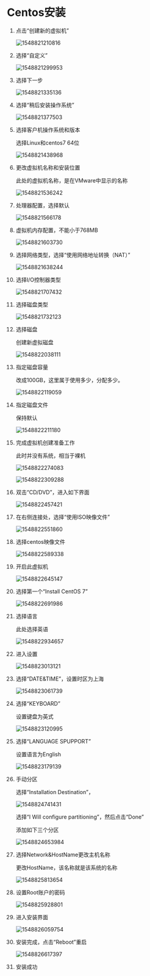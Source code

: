 # Centos安装

1. 点击“创建新的虚拟机”

   ![1548821210816](E:\笔记\linux\img\%5CUsers%5Ccentos%5CAppData%5CRoaming%5CTypora%5Ctypora-user-images%5C1548821174194.png)

2. 选择“自定义”

   ![1548821299953](E:\笔记\linux\img\%5CUsers%5Ccentos%5CAppData%5CRoaming%5CTypora%5Ctypora-user-images%5C1548821299953.png)

3. 选择下一步

   ![1548821335136](E:\笔记\linux\img\%5CUsers%5Ccentos%5CAppData%5CRoaming%5CTypora%5Ctypora-user-images%5C1548821335136.png)

4. 选择“稍后安装操作系统”

   ![1548821377503](E:\笔记\linux\img\%5CUsers%5Ccentos%5CAppData%5CRoaming%5CTypora%5Ctypora-user-images%5C1548821377503.png)

5. 选择客户机操作系统和版本

   选择Linux和centos7 64位

   ![1548821438968](E:\笔记\linux\img\%5CUsers%5Ccentos%5CAppData%5CRoaming%5CTypora%5Ctypora-user-images%5C1548821438968.png)

6. 更改虚拟机名称和安装位置

   此处的虚拟机名称，是在VMware中显示的名称

   ![1548821536242](E:\笔记\linux\img\%5CUsers%5Ccentos%5CAppData%5CRoaming%5CTypora%5Ctypora-user-images%5C1548821536242.png)

7. 处理器配置，选择默认

   ![1548821566178](E:\笔记\linux\img\%5CUsers%5Ccentos%5CAppData%5CRoaming%5CTypora%5Ctypora-user-images%5C1548821566178.png)

8. 虚拟机内存配置，不能小于768MB

   ![1548821603730](E:\笔记\linux\img\%5CUsers%5Ccentos%5CAppData%5CRoaming%5CTypora%5Ctypora-user-images%5C1548821603730.png)

9. 选择网络类型，选择“使用网络地址转换（NAT）”

   ![1548821638244](E:\笔记\linux\img\%5CUsers%5Ccentos%5CAppData%5CRoaming%5CTypora%5Ctypora-user-images%5C1548821638244.png)

10. 选择I/O控制器类型

    ![1548821707432](E:\笔记\linux\img\%5CUsers%5Ccentos%5CAppData%5CRoaming%5CTypora%5Ctypora-user-images%5C1548821707432.png)

11. 选择磁盘类型

    ![1548821732123](E:\笔记\linux\img\%5CUsers%5Ccentos%5CAppData%5CRoaming%5CTypora%5Ctypora-user-images%5C1548821732123.png)

12. 选择磁盘

    创建新虚拟磁盘

    ![1548822038111](E:\笔记\linux\img\%5CUsers%5Ccentos%5CAppData%5CRoaming%5CTypora%5Ctypora-user-images%5C1548822038111.png)

13. 指定磁盘容量

    改成100GB，这里属于使用多少，分配多少。

    ![1548822119059](E:\笔记\linux\img\%5CUsers%5Ccentos%5CAppData%5CRoaming%5CTypora%5Ctypora-user-images%5C1548822119059.png)

14. 指定磁盘文件

    保持默认

    ![1548822211180](E:\笔记\linux\img\%5CUsers%5Ccentos%5CAppData%5CRoaming%5CTypora%5Ctypora-user-images%5C1548822211180.png)

15. 完成虚拟机创建准备工作

    此时并没有系统，相当于裸机

    ![1548822274083](E:\笔记\linux\img\%5CUsers%5Ccentos%5CAppData%5CRoaming%5CTypora%5Ctypora-user-images%5C1548822274083.png)

    ![1548822309288](E:\笔记\linux\img\%5CUsers%5Ccentos%5CAppData%5CRoaming%5CTypora%5Ctypora-user-images%5C1548822309288.png)

16. 双击“CD/DVD”，进入如下界面

    ![1548822457421](E:\笔记\linux\img\%5CUsers%5Ccentos%5CAppData%5CRoaming%5CTypora%5Ctypora-user-images%5C1548822457421.png)

17. 在右侧连接处，选择“使用ISO映像文件”

    ![1548822551860](E:\笔记\linux\img\%5CUsers%5Ccentos%5CAppData%5CRoaming%5CTypora%5Ctypora-user-images%5C1548822551860.png)

18. 选择centos映像文件

    ![1548822589338](E:\笔记\linux\img\%5CUsers%5Ccentos%5CAppData%5CRoaming%5CTypora%5Ctypora-user-images%5C1548822589338.png)

19. 开启此虚拟机

    ![1548822645147](E:\笔记\linux\img\%5CUsers%5Ccentos%5CAppData%5CRoaming%5CTypora%5Ctypora-user-images%5C1548822645147.png)

20. 选择第一个“Install CentOS 7”

    ![1548822691986](E:\笔记\linux\img\%5CUsers%5Ccentos%5CAppData%5CRoaming%5CTypora%5Ctypora-user-images%5C1548822691986.png)

21. 选择语言

    此处选择英语

    ![1548822934657](E:\笔记\linux\img\%5CUsers%5Ccentos%5CAppData%5CRoaming%5CTypora%5Ctypora-user-images%5C1548822934657.png)

22. 进入设置

    ![1548823013121](E:\笔记\linux\img\%5CUsers%5Ccentos%5CAppData%5CRoaming%5CTypora%5Ctypora-user-images%5C1548823013121.png)

23. 选择“DATE&TIME”，设置时区为上海

    ![1548823061739](E:\笔记\linux\img\%5CUsers%5Ccentos%5CAppData%5CRoaming%5CTypora%5Ctypora-user-images%5C1548823061739.png)

24. 选择“KEYBOARD”

    设置键盘为英式

    ![1548823120995](E:\笔记\linux\img\%5CUsers%5Ccentos%5CAppData%5CRoaming%5CTypora%5Ctypora-user-images%5C1548823120995.png)

25. 选择“LANGUAGE SPUPPORT”

    设置语言为English

    ![1548823179139](E:\笔记\linux\img\%5CUsers%5Ccentos%5CAppData%5CRoaming%5CTypora%5Ctypora-user-images%5C1548823179139.png)

26. 手动分区

    选择“Installation Destination”，

    ![1548824741431](E:\笔记\linux\img\%5CUsers%5Ccentos%5CAppData%5CRoaming%5CTypora%5Ctypora-user-images%5C1548824741431.png)

    选择“I Will configure partitioning”，然后点击“Done”

    添加如下三个分区

    ![1548824653984](E:\笔记\linux\img\%5CUsers%5Ccentos%5CAppData%5CRoaming%5CTypora%5Ctypora-user-images%5C1548824653984.png)

27. 选择Network&HostName更改主机名称

    更改HostName，该名称就是该系统的名称

    ![1548825813654](E:\笔记\linux\img\%5CUsers%5Ccentos%5CAppData%5CRoaming%5CTypora%5Ctypora-user-images%5C1548825813654.png)

28. 设置Root账户的密码

    ![1548825928801](E:\笔记\linux\img\%5CUsers%5Ccentos%5CAppData%5CRoaming%5CTypora%5Ctypora-user-images%5C1548825928801.png)

29. 进入安装界面

    ![1548826059754](E:\笔记\linux\img\%5CUsers%5Ccentos%5CAppData%5CRoaming%5CTypora%5Ctypora-user-images%5C1548826059754.png)

30. 安装完成，点击“Reboot”重启

    ![1548826617397](E:\笔记\linux\img\%5CUsers%5Ccentos%5CAppData%5CRoaming%5CTypora%5Ctypora-user-images%5C1548826617397.png)

31. 安装成功